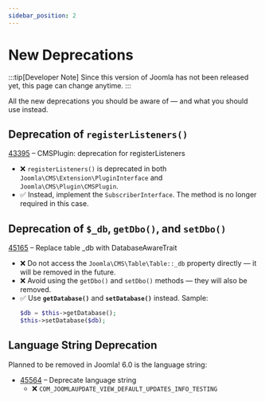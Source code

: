 ```yaml
---
sidebar_position: 2
---
```


New Deprecations
================

:::tip[Developer Note]
  Since this version of Joomla has not been released yet, this page can change anytime.
:::

All the new deprecations you should be aware of — and what you should use instead.

## Deprecation of `registerListeners()`
[43395](https://github.com/joomla/joomla-cms/pull/43395) – CMSPlugin: deprecation for registerListeners

- ❌ `registerListeners()` is deprecated in both `Joomla\CMS\Extension\PluginInterface` and `Joomla\CMS\Plugin\CMSPlugin`.
- ✅ Instead, implement the `SubscriberInterface`. The method is no longer required in this case.

## Deprecation of `$_db`, `getDbo()`, and `setDbo()`
[45165](https://github.com/joomla/joomla-cms/pull/45165) – Replace table _db with DatabaseAwareTrait

- ❌ Do not access the `Joomla\CMS\Table\Table::_db` property directly — it will be removed in the future.
- ❌ Avoid using the `getDbo()` and `setDbo()` methods — they will also be removed.
- ✅ Use **`getDatabase()`** and **`setDatabase()`** instead.
  Sample:
  ```php
  $db = $this->getDatabase();
  $this->setDatabase($db);
  ```

## Language String Deprecation

Planned to be removed in Joomla! 6.0 is the language string:
* [45564](https://github.com/joomla/joomla-cms/pull/45564) – Deprecate language string
  * ❌ `COM_JOOMLAUPDATE_VIEW_DEFAULT_UPDATES_INFO_TESTING`

